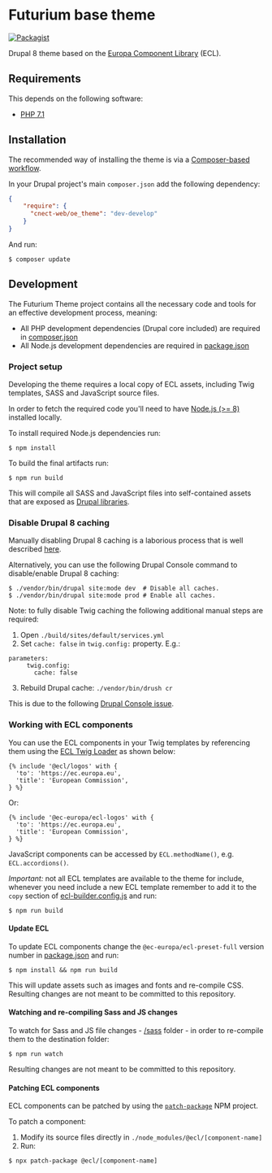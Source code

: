 # Futurium base theme

[![Packagist](https://img.shields.io/badge/Packagist-v1.0.0--alpha-orange.svg)](https://packagist.org/packages/cnect-web/oe_theme)

Drupal 8 theme based on the [Europa Component Library][1] (ECL).

## Requirements

This depends on the following software:

* [PHP 7.1](http://php.net/)

## Installation

The recommended way of installing the theme is via a [Composer-based workflow][2].

In your Drupal project's main `composer.json` add the following dependency:

```json
{
    "require": {
      "cnect-web/oe_theme": "dev-develop"
    }
}
```

And run:

```
$ composer update
```

## Development

The Futurium Theme project contains all the necessary code and tools for an effective development process,
meaning:

- All PHP development dependencies (Drupal core included) are required in [composer.json](composer.json)
- All Node.js development dependencies are required in [package.json](package.json)


### Project setup

Developing the theme requires a local copy of ECL assets, including Twig templates, SASS and JavaScript source files.

In order to fetch the required code you'll need to have [Node.js (>= 8)](https://nodejs.org/en) installed locally.

To install required Node.js dependencies run:

```
$ npm install
```

To build the final artifacts run:

```
$ npm run build
```

This will compile all SASS and JavaScript files into self-contained assets that are exposed as [Drupal libraries][3].

### Disable Drupal 8 caching

Manually disabling Drupal 8 caching is a laborious process that is well described [here][4].

Alternatively, you can use the following Drupal Console command to disable/enable Drupal 8 caching:

```
$ ./vendor/bin/drupal site:mode dev  # Disable all caches.
$ ./vendor/bin/drupal site:mode prod # Enable all caches.
```

Note: to fully disable Twig caching the following additional manual steps are required:

1. Open `./build/sites/default/services.yml`
2. Set `cache: false` in `twig.config:` property. E.g.:
```
parameters:
     twig.config:
       cache: false
 ```
3. Rebuild Drupal cache: `./vendor/bin/drush cr`

This is due to the following [Drupal Console issue][5].

### Working with ECL components

You can use the ECL components in your Twig templates by referencing them using the [ECL Twig Loader][6]
as shown below:

```twig
{% include '@ecl/logos' with {
  'to': 'https://ec.europa.eu',
  'title': 'European Commission',
} %}
```

Or:

```twig
{% include '@ec-europa/ecl-logos' with {
  'to': 'https://ec.europa.eu',
  'title': 'European Commission',
} %}
```

JavaScript components can be accessed by `ECL.methodName()`, e.g. `ECL.accordions()`.

*Important:* not all ECL templates are available to the theme for include, whenever you need include a new ECL template
remember to add it to the `copy` section of [ecl-builder.config.js](ecl-builder.config.js) and run:

```
$ npm run build
```

#### Update ECL

To update ECL components change the `@ec-europa/ecl-preset-full` version number in [package.json](package.json) and run:

```
$ npm install && npm run build
```

This will update assets such as images and fonts and re-compile CSS. Resulting changes are not meant to be committed to
this repository.

#### Watching and re-compiling Sass and JS changes

To watch for Sass and JS file changes - [/sass](/sass) folder - in order to re-compile them to the destination folder:

```
$ npm run watch
```

Resulting changes are not meant to be committed to this repository.

#### Patching ECL components

ECL components can be patched by using the [`patch-package`][7] NPM project.

To patch a component:

1. Modify its source files directly in `./node_modules/@ecl/[component-name]`
2. Run:

```
$ npx patch-package @ecl/[component-name]
```

[1]: https://github.com/ec-europa/europa-component-library
[2]: https://www.drupal.org/docs/develop/using-composer/using-composer-to-manage-drupal-site-dependencies#managing-contributed
[3]: https://www.drupal.org/docs/8/theming-drupal-8/adding-stylesheets-css-and-javascript-js-to-a-drupal-8-theme
[4]: https://www.drupal.org/node/2598914
[5]: https://github.com/hechoendrupal/drupal-console/issues/3854
[6]: https://github.com/openeuropa/ecl-twig-loader
[7]: https://www.npmjs.com/package/patch-package

